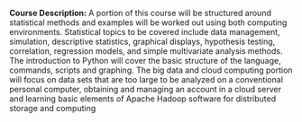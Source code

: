 **Course Description:** A portion of this course will be structured around statistical methods and examples will be worked out using both computing environments. Statistical topics to be covered include data management, simulation, descriptive statistics, graphical displays, hypothesis testing, correlation, regression models, and simple multivariate analysis methods. The introduction to Python will cover the basic structure of the language, commands, scripts and graphing. The big data and cloud computing portion will focus on data sets that are too large to be analyzed on a conventional personal computer, obtaining and managing an account in a cloud server and learning basic elements of Apache Hadoop software for distributed storage and computing 
